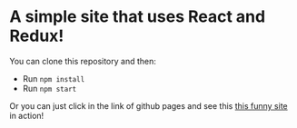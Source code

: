 # A simple site that uses React and Redux!

You can clone this repository and then:


- Run ```npm install```
- Run ```npm start```

Or you can just click in the link of github pages and see this [this funny site](https://yeidan79.github.io/funnysite-redux/) in action! 
